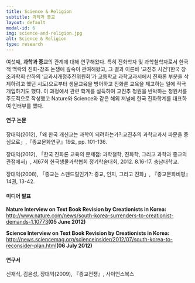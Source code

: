 ```yaml
---
title: Science & Religion
subtitle: 과학과 종교
layout: default
modal-id: 6
img: science-and-religion.jpg
alt: Science & Religion
type: research
---
```


여섯째, **과학과 종교**의 관계에 대해 연구해왔다. 특히 진화학자 및 과학철학자로서 한국적 맥락의 진화-창조 논쟁에 깊숙이 관여해왔고, 그 결과 이른바 ‘교진추 사건’(한국 창조과학회 산하의 ‘교과서개정추진위원회’가 고등학교 과학교과서에서 진화론 부분을 삭제하려고 했던 시도)으로부터 생물교육을 방어하고 진화론 교육을 제고하는 일에 적극 개입하기도 했다. 이 과정에서 관련 학계를 설득하여 교진추 청원을 반박하는 청원서를 주도적으로 작성했고 Nature와 Science와 같은 해외 저널에 한국 진화학계를 대표하여 인터뷰를 했다.

#### 연구 논문
장대익(2012),「왜 한국 개신교는 과학이 되려하는가?:교진추의 과학교과서 파문을 중심으로」,『종교문화연구』19호, pp. 101-136.

장대익(2012), 「한국 진화론 교육의 문제점: 과학철학, 진화학, 그리고 과학과 종교의 관점에서」, 제67회 한국생물과학협회 정기학술대회, 2012. 8.16-17. 충남대학교.

장대익(2008), 「종교는 스펜드럴인가?: 종교, 인지, 그리고 진화」, 『종교문화비평』 14권, 13-42.

#### 미디어 발표
**Nature Interview on Text Book Revision by Creationists in Korea:** <http://www.nature.com/news/south-korea-surrenders-to-creationist-demands-1.10773>**(05 June 2012)**

**Science Interview on Text Book Revision by Creationists in Korea:** <http://news.sciencemag.org/scienceinsider/2012/07/south-korea-to-reconsider-plan.html>**(06 July 2012)**

#### 연구서
신재식, 김윤성, 장대익(2009), 『종교전쟁』, 사이언스북스
